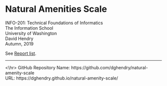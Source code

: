 # Natural Amenities Scale 
INFO-201: Technical Foundations of Informatics<br>
The Information School<br> 
University of Washington<br>
David Hendry<br>
Autumn, 2019

See [Report list](https://dghendry.github.io/natural-amenity-scale/).

<hr><\hr>
GitHub Repository Name: https://github.com/dghendry/natural-amenity-scale<br>
URL: https://dghendry.github.io/natural-amenity-scale/

